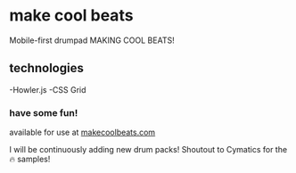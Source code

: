 # make cool beats
Mobile-first drumpad MAKING COOL BEATS! 

## technologies
-Howler.js
-CSS Grid

### have some fun!
available for use at [makecoolbeats.com](www.makecoolbeats.com)

I will be continuously adding new drum packs!
Shoutout to Cymatics for the :fire: samples!

